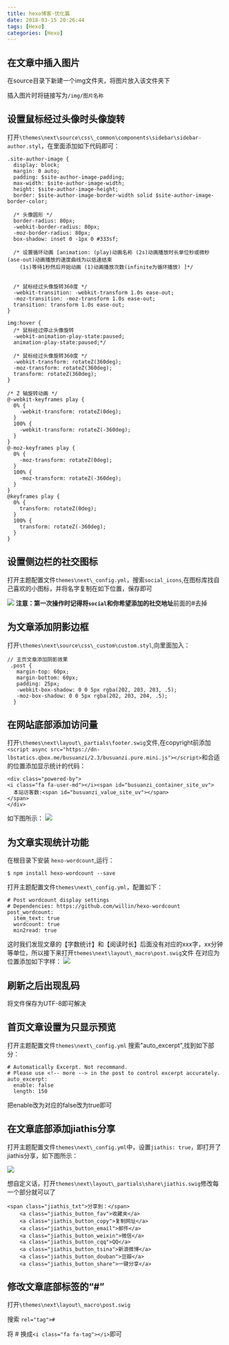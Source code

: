 ```yaml
---
title: hexo博客-优化篇
date: 2018-03-15 20:26:44
tags: [Hexo]
categories: [Hexo]
---
```

## 在文章中插入图片 

在source目录下新建一个img文件夹，将图片放入该文件夹下

插入图片时将链接写为`/img/图片名称` 

## 设置鼠标经过头像时头像旋转

打开`\themes\next\source\css\_common\components\sidebar\sidebar-author.styl`，在里面添加如下代码即可：

```
.site-author-image {
  display: block;
  margin: 0 auto;
  padding: $site-author-image-padding;
  max-width: $site-author-image-width;
  height: $site-author-image-height;
  border: $site-author-image-border-width solid $site-author-image-border-color;

  /* 头像圆形 */
  border-radius: 80px;
  -webkit-border-radius: 80px;
  -moz-border-radius: 80px;
  box-shadow: inset 0 -1px 0 #333sf;

  /* 设置循环动画 [animation: (play)动画名称 (2s)动画播放时长单位秒或微秒 (ase-out)动画播放的速度曲线为以低速结束 
    (1s)等待1秒然后开始动画 (1)动画播放次数(infinite为循环播放) ]*/


  /* 鼠标经过头像旋转360度 */
  -webkit-transition: -webkit-transform 1.0s ease-out;
  -moz-transition: -moz-transform 1.0s ease-out;
  transition: transform 1.0s ease-out;
}

img:hover {
  /* 鼠标经过停止头像旋转 
  -webkit-animation-play-state:paused;
  animation-play-state:paused;*/

  /* 鼠标经过头像旋转360度 */
  -webkit-transform: rotateZ(360deg);
  -moz-transform: rotateZ(360deg);
  transform: rotateZ(360deg);
}

/* Z 轴旋转动画 */
@-webkit-keyframes play {
  0% {
    -webkit-transform: rotateZ(0deg);
  }
  100% {
    -webkit-transform: rotateZ(-360deg);
  }
}
@-moz-keyframes play {
  0% {
    -moz-transform: rotateZ(0deg);
  }
  100% {
    -moz-transform: rotateZ(-360deg);
  }
}
@keyframes play {
  0% {
    transform: rotateZ(0deg);
  }
  100% {
    transform: rotateZ(-360deg);
  }
}
```

## 设置侧边栏的社交图标
打开主题配置文件`themes\next\_config.yml`，搜索`social_icons`,在图标库找自己喜欢的小图标，并将名字复制在如下位置，保存即可

![](/img/设置侧边栏图标.png)
**注意：**第一次操作时记得将`social`和**你希望添加的社交地址**前面的#去掉

## 为文章添加阴影边框
打开`\themes\next\source\css\_custom\custom.styl`,向里面加入：
```
// 主页文章添加阴影效果
 .post {
   margin-top: 60px;
   margin-bottom: 60px;
   padding: 25px;
   -webkit-box-shadow: 0 0 5px rgba(202, 203, 203, .5);
   -moz-box-shadow: 0 0 5px rgba(202, 203, 204, .5);
  }
```
## 在网站底部添加访问量

打开`\themes\next\layout\_partials\footer.swig`文件,在copyright前添加```<script async src="https://dn-lbstatics.qbox.me/busuanzi/2.3/busuanzi.pure.mini.js"></script>```和合适的位置添加显示统计的代码： 
```
<div class="powered-by">
<i class="fa fa-user-md"></i><span id="busuanzi_container_site_uv">
  本站访客数:<span id="busuanzi_value_site_uv"></span>
</span>
</div>
```
如下图所示：
![](/img/添加访问量.png)

## 为文章实现统计功能

在根目录下安装 `hexo-wordcount`,运行：

```
$ npm install hexo-wordcount --save
```

打开主题配置文件`themes\next\_config.yml`，配置如下：

```
# Post wordcount display settings
# Dependencies: https://github.com/willin/hexo-wordcount
post_wordcount:
  item_text: true
  wordcount: true
  min2read: true
```
这时我们发现文章的【字数统计】和【阅读时长】后面没有对应的xxx字，xx分钟等单位，所以接下来打开`themes\next\layout\_macro\post.swig`文件
在对应为位置添加如下字样：
![](/img/阅读时长添加单位.png)

## 刷新之后出现乱码

将文件保存为UTF-8即可解决

## 首页文章设置为只显示预览

打开主题配置文件`themes\next\_config.yml`
搜索"auto_excerpt",找到如下部分：
```
# Automatically Excerpt. Not recommand.
# Please use <!-- more --> in the post to control excerpt accurately.
auto_excerpt:
  enable: false
  length: 150
```
把enable改为对应的false改为true即可

## 在文章底部添加jiathis分享

打开主题配置文件`themes\next\_config.yml`中，设置`jiathis: true`，即打开了jiathis分享，如下图所示：

![](/img/jiathis分享.png)

想自定义话，打开`themes\next\layout\_partials\share\jiathis.swig`修改每一个部分就可以了 

```<div class="jiathis_style">
<span class="jiathis_txt">分享到：</span>
	<a class="jiathis_button_fav">收藏夹</a>
	<a class="jiathis_button_copy">复制网址</a>
	<a class="jiathis_button_email">邮件</a>
	<a class="jiathis_button_weixin">微信</a>
	<a class="jiathis_button_cqq">QQ</a>
	<a class="jiathis_button_tsina">新浪微博</a>
	<a class="jiathis_button_douban">豆瓣</a>
	<a class="jiathis_button_share">一键分享</a>
```

## 修改文章底部标签的“#”

打开`\themes\next\layout\_macro\post.swig`

搜索 `rel="tag">#`

将 # 换成`<i class="fa fa-tag"></i>`即可

